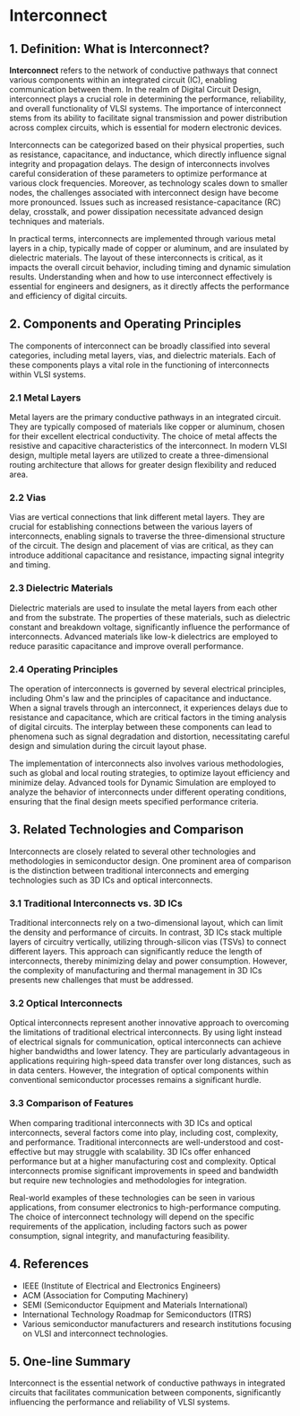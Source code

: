 # Interconnect

## 1. Definition: What is **Interconnect**?
**Interconnect** refers to the network of conductive pathways that connect various components within an integrated circuit (IC), enabling communication between them. In the realm of Digital Circuit Design, interconnect plays a crucial role in determining the performance, reliability, and overall functionality of VLSI systems. The importance of interconnect stems from its ability to facilitate signal transmission and power distribution across complex circuits, which is essential for modern electronic devices.

Interconnects can be categorized based on their physical properties, such as resistance, capacitance, and inductance, which directly influence signal integrity and propagation delays. The design of interconnects involves careful consideration of these parameters to optimize performance at various clock frequencies. Moreover, as technology scales down to smaller nodes, the challenges associated with interconnect design have become more pronounced. Issues such as increased resistance-capacitance (RC) delay, crosstalk, and power dissipation necessitate advanced design techniques and materials.

In practical terms, interconnects are implemented through various metal layers in a chip, typically made of copper or aluminum, and are insulated by dielectric materials. The layout of these interconnects is critical, as it impacts the overall circuit behavior, including timing and dynamic simulation results. Understanding when and how to use interconnect effectively is essential for engineers and designers, as it directly affects the performance and efficiency of digital circuits.

## 2. Components and Operating Principles
The components of interconnect can be broadly classified into several categories, including metal layers, vias, and dielectric materials. Each of these components plays a vital role in the functioning of interconnects within VLSI systems.

### 2.1 Metal Layers
Metal layers are the primary conductive pathways in an integrated circuit. They are typically composed of materials like copper or aluminum, chosen for their excellent electrical conductivity. The choice of metal affects the resistive and capacitive characteristics of the interconnect. In modern VLSI design, multiple metal layers are utilized to create a three-dimensional routing architecture that allows for greater design flexibility and reduced area.

### 2.2 Vias
Vias are vertical connections that link different metal layers. They are crucial for establishing connections between the various layers of interconnects, enabling signals to traverse the three-dimensional structure of the circuit. The design and placement of vias are critical, as they can introduce additional capacitance and resistance, impacting signal integrity and timing.

### 2.3 Dielectric Materials
Dielectric materials are used to insulate the metal layers from each other and from the substrate. The properties of these materials, such as dielectric constant and breakdown voltage, significantly influence the performance of interconnects. Advanced materials like low-k dielectrics are employed to reduce parasitic capacitance and improve overall performance.

### 2.4 Operating Principles
The operation of interconnects is governed by several electrical principles, including Ohm's law and the principles of capacitance and inductance. When a signal travels through an interconnect, it experiences delays due to resistance and capacitance, which are critical factors in the timing analysis of digital circuits. The interplay between these components can lead to phenomena such as signal degradation and distortion, necessitating careful design and simulation during the circuit layout phase.

The implementation of interconnects also involves various methodologies, such as global and local routing strategies, to optimize layout efficiency and minimize delay. Advanced tools for Dynamic Simulation are employed to analyze the behavior of interconnects under different operating conditions, ensuring that the final design meets specified performance criteria.

## 3. Related Technologies and Comparison
Interconnects are closely related to several other technologies and methodologies in semiconductor design. One prominent area of comparison is the distinction between traditional interconnects and emerging technologies such as 3D ICs and optical interconnects.

### 3.1 Traditional Interconnects vs. 3D ICs
Traditional interconnects rely on a two-dimensional layout, which can limit the density and performance of circuits. In contrast, 3D ICs stack multiple layers of circuitry vertically, utilizing through-silicon vias (TSVs) to connect different layers. This approach can significantly reduce the length of interconnects, thereby minimizing delay and power consumption. However, the complexity of manufacturing and thermal management in 3D ICs presents new challenges that must be addressed.

### 3.2 Optical Interconnects
Optical interconnects represent another innovative approach to overcoming the limitations of traditional electrical interconnects. By using light instead of electrical signals for communication, optical interconnects can achieve higher bandwidths and lower latency. They are particularly advantageous in applications requiring high-speed data transfer over long distances, such as in data centers. However, the integration of optical components within conventional semiconductor processes remains a significant hurdle.

### 3.3 Comparison of Features
When comparing traditional interconnects with 3D ICs and optical interconnects, several factors come into play, including cost, complexity, and performance. Traditional interconnects are well-understood and cost-effective but may struggle with scalability. 3D ICs offer enhanced performance but at a higher manufacturing cost and complexity. Optical interconnects promise significant improvements in speed and bandwidth but require new technologies and methodologies for integration.

Real-world examples of these technologies can be seen in various applications, from consumer electronics to high-performance computing. The choice of interconnect technology will depend on the specific requirements of the application, including factors such as power consumption, signal integrity, and manufacturing feasibility.

## 4. References
- IEEE (Institute of Electrical and Electronics Engineers)
- ACM (Association for Computing Machinery)
- SEMI (Semiconductor Equipment and Materials International)
- International Technology Roadmap for Semiconductors (ITRS)
- Various semiconductor manufacturers and research institutions focusing on VLSI and interconnect technologies.

## 5. One-line Summary
Interconnect is the essential network of conductive pathways in integrated circuits that facilitates communication between components, significantly influencing the performance and reliability of VLSI systems.